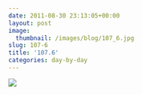 ```yaml
---
date: 2011-08-30 23:13:05+00:00
layout: post
image:
  thumbnail: /images/blog/107_6.jpg
slug: 107-6
title: '107.6'
categories: day-by-day
---
```


[![](/images/blog/107_6.jpg)](http://blog.migueljulian.com/2011/08/107-6/107_6/)
